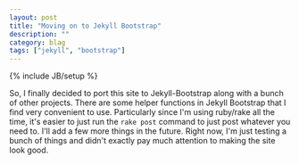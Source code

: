 ```yaml
---
layout: post
title: "Moving on to Jekyll Bootstrap"
description: ""
category: blag 
tags: ["jekyll", "bootstrap"]
---
```

{% include JB/setup %}

So, I finally decided to port this site to Jekyll-Bootstrap along with a bunch of other projects. There are some helper functions in Jekyll Bootstrap that I find very convenient to use. Particularly since I'm using ruby/rake all the time, it's easier to just run the `rake post` command to just post whatever you need to. I'll add a few more things in the future. Right now, I'm just testing a bunch of things and didn't exactly pay much attention to making the site look good.
